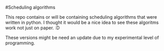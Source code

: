 ﻿#Scheduling algorithms
 
This repo contains or will be containing scheduling algorithms that were written in python. 
I thought it would be a nice idea to see these algoritms work not just on paper. :D

These versions might be need an update due to my experimental level of programming.
